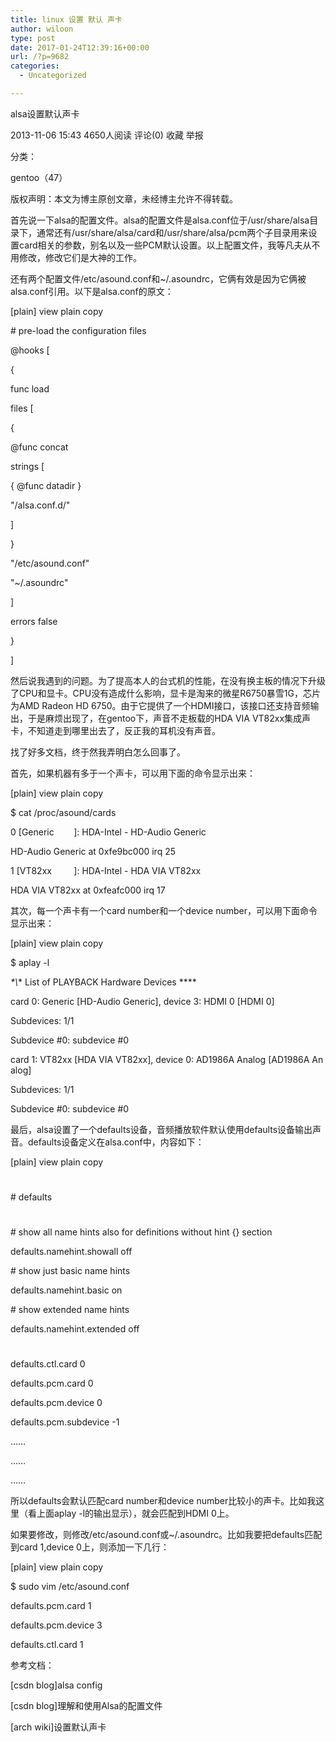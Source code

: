 ```yaml
---
title: linux 设置 默认 声卡
author: wiloon
type: post
date: 2017-01-24T12:39:16+00:00
url: /?p=9682
categories:
  - Uncategorized

---
```

alsa设置默认声卡
  
2013-11-06 15:43 4650人阅读 评论(0) 收藏 举报
  
分类：
  
gentoo（47）
  
版权声明：本文为博主原创文章，未经博主允许不得转载。
  
首先说一下alsa的配置文件。alsa的配置文件是alsa.conf位于/usr/share/alsa目录下，通常还有/usr/share/alsa/card和/usr/share/alsa/pcm两个子目录用来设置card相关的参数，别名以及一些PCM默认设置。以上配置文件，我等凡夫从不用修改，修改它们是大神的工作。

还有两个配置文件/etc/asound.conf和~/.asoundrc，它俩有效是因为它俩被alsa.conf引用。以下是alsa.conf的原文：


[plain] view plain copy
  
# pre-load the configuration files

@hooks [
  
{
  
func load
  
files [
  
{
  
@func concat
  
strings [
  
{ @func datadir }
  
"/alsa.conf.d/"
  
]
  
}
  
"/etc/asound.conf"
  
"~/.asoundrc"
  
]
  
errors false
  
}
  
]

然后说我遇到的问题。为了提高本人的台式机的性能，在没有换主板的情况下升级了CPU和显卡。CPU没有造成什么影响，显卡是淘来的微星R6750暴雪1G，芯片为AMD Radeon HD 6750。由于它提供了一个HDMI接口，该接口还支持音频输出，于是麻烦出现了，在gentoo下，声音不走板载的HDA VIA VT82xx集成声卡，不知道走到哪里出去了，反正我的耳机没有声音。

找了好多文档，终于然我弄明白怎么回事了。

首先，如果机器有多于一个声卡，可以用下面的命令显示出来：


[plain] view plain copy
  
$ cat /proc/asound/cards
  
0 [Generic        ]: HDA-Intel - HD-Audio Generic
  
HD-Audio Generic at 0xfe9bc000 irq 25
  
1 [VT82xx         ]: HDA-Intel - HDA VIA VT82xx
  
HDA VIA VT82xx at 0xfeafc000 irq 17
  
其次，每一个声卡有一个card number和一个device number，可以用下面命令显示出来：


[plain] view plain copy
  
$ aplay -l
  
*\*\\*\* List of PLAYBACK Hardware Devices \*\***
  
card 0: Generic [HD-Audio Generic], device 3: HDMI 0 [HDMI 0]
  
Subdevices: 1/1
  
Subdevice #0: subdevice #0
  
card 1: VT82xx [HDA VIA VT82xx], device 0: AD1986A Analog [AD1986A Analog]
  
Subdevices: 1/1
  
Subdevice #0: subdevice #0
  
最后，alsa设置了一个defaults设备，音频播放软件默认使用defaults设备输出声音。defaults设备定义在alsa.conf中，内容如下：


[plain] view plain copy
  
#
  
# defaults
  
#

# show all name hints also for definitions without hint {} section
  
defaults.namehint.showall off
  
# show just basic name hints
  
defaults.namehint.basic on
  
# show extended name hints
  
defaults.namehint.extended off
  
#
  
defaults.ctl.card 0
  
defaults.pcm.card 0
  
defaults.pcm.device 0
  
defaults.pcm.subdevice -1
  
……
  
……
  
……

所以defaults会默认匹配card number和device number比较小的声卡。比如我这里（看上面aplay -l的输出显示），就会匹配到HDMI 0上。

如果要修改，则修改/etc/asound.conf或~/.asoundrc。比如我要把defaults匹配到card 1,device 0上，则添加一下几行：


[plain] view plain copy
  
$ sudo vim /etc/asound.conf
  
defaults.pcm.card 1
  
defaults.pcm.device 3
  
defaults.ctl.card 1

参考文档：

[csdn blog]alsa config
  
[csdn blog]理解和使用Alsa的配置文件
  
[arch wiki]设置默认声卡

